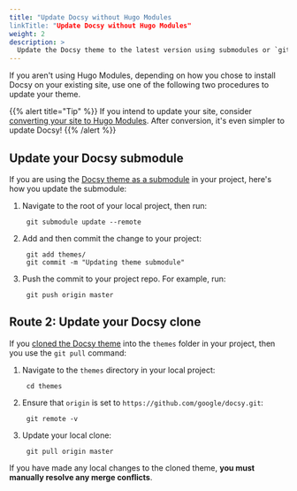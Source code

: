 ```yaml
---
title: "Update Docsy without Hugo Modules
linkTitle: "Update Docsy without Hugo Modules"
weight: 2
description: >
  Update the Docsy theme to the latest version using submodules or `git pull`
---
```


If you aren't using Hugo Modules, depending on how you chose to install Docsy on your existing site, use one of the following two procedures to update your theme.

{{% alert title="Tip" %}}
If you intend to update your site, consider [converting your site to Hugo Modules](/docs/updating/convert-site-to-module/). After conversion, it's even simpler to update Docsy!
{{% /alert %}}

## Update your Docsy submodule

If you are using the [Docsy theme as a submodule](/docs/theme-installation/other-options/#other-option-1-use-the-theme-as-a-submodule) in your project, here's how you update the submodule:

1. Navigate to the root of your local project, then run:

        git submodule update --remote

    
1. Add and then commit the change to your project:

        git add themes/
        git commit -m "Updating theme submodule"


1. Push the commit to your project repo. For example, run:

        git push origin master


## Route 2: Update your Docsy clone

If you [cloned the Docsy theme](/docs/theme-installation/other-options/#other-option-2-clone-the-docsy-theme) into
the `themes` folder in your project, then you use the `git pull` command:

1. Navigate to the `themes` directory in your local project:

        cd themes

1. Ensure that `origin` is set to `https://github.com/google/docsy.git`:

        git remote -v

1. Update your local clone:

        git pull origin master

If you have made any local changes to the cloned theme, **you must manually resolve any merge conflicts**.
